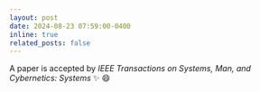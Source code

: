 ```yaml
---
layout: post
date: 2024-08-23 07:59:00-0400
inline: true
related_posts: false
---
```


A paper is accepted by *IEEE Transactions on Systems, Man, and Cybernetics: Systems* :sparkles: :smile:
